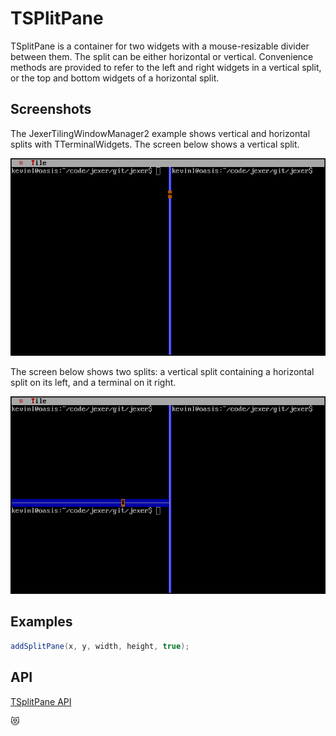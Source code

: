 TSPlitPane
==========

TSplitPane is a container for two widgets with a mouse-resizable
divider between them.  The split can be either horizontal or vertical.
Convenience methods are provided to refer to the left and right
widgets in a vertical split, or the top and bottom widgets of a
horizontal split.

Screenshots
-----------

The JexerTilingWindowManager2 example shows vertical and horizontal
splits with TTerminalWidgets.  The screen below shows a vertical
split.

![splitpane_1](uploads/edab27242e08d1fddcb36f767f9d7a8b/splitpane_1.png)

The screen below shows two splits: a vertical split containing a
horizontal split on its left, and a terminal on it right.

![splitpane_2](uploads/596e765d2cd4c800108308bf7d5d6277/splitpane_2.png)

Examples
--------

```Java
addSplitPane(x, y, width, height, true);
```

API
---

[TSplitPane API](https://jexer.sourceforge.io/apidocs/api/jexer/TSplitPane.html)

😻